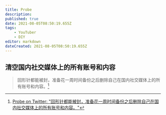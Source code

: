 ```yaml
---
title: Probe
description: 
published: true
date: 2021-08-05T08:50:19.655Z
tags:
    - YouTuber
    - DIY
editor: markdown
dateCreated: 2021-08-05T08:50:19.655Z
---
```


## 清空国内社交媒体上的所有账号和内容

> 回形针都能被封，准备花一周时间备份之后删除自己在国内社交媒体上的所有账号和内容。[^14159903617]

[^14159903617]: [Probe on Twitter: "回形针都能被封，准备花一周时间备份之后删除自己在国内社交媒体上的所有账号和内容。"](https://web.archive.org/web/20210716110346/https://twitter.com/__Probe__/status/1415990361722265606)
